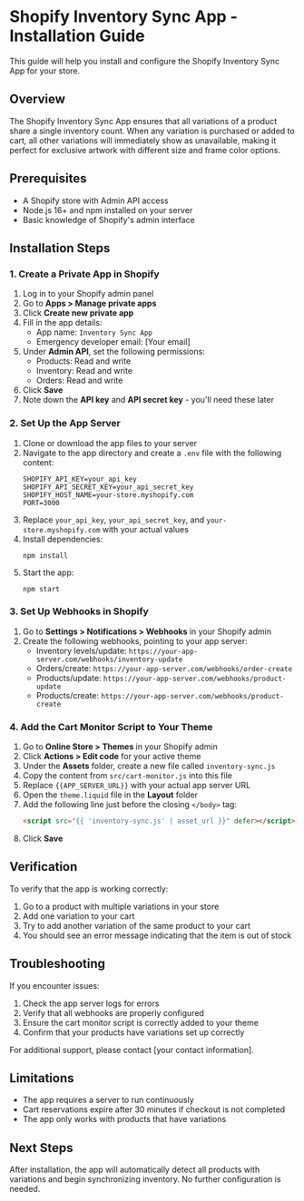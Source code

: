 # Shopify Inventory Sync App - Installation Guide

This guide will help you install and configure the Shopify Inventory Sync App for your store.

## Overview

The Shopify Inventory Sync App ensures that all variations of a product share a single inventory count. When any variation is purchased or added to cart, all other variations will immediately show as unavailable, making it perfect for exclusive artwork with different size and frame color options.

## Prerequisites

- A Shopify store with Admin API access
- Node.js 16+ and npm installed on your server
- Basic knowledge of Shopify's admin interface

## Installation Steps

### 1. Create a Private App in Shopify

1. Log in to your Shopify admin panel
2. Go to **Apps > Manage private apps**
3. Click **Create new private app**
4. Fill in the app details:
   - App name: `Inventory Sync App`
   - Emergency developer email: [Your email]
5. Under **Admin API**, set the following permissions:
   - Products: Read and write
   - Inventory: Read and write
   - Orders: Read and write
6. Click **Save**
7. Note down the **API key** and **API secret key** - you'll need these later

### 2. Set Up the App Server

1. Clone or download the app files to your server
2. Navigate to the app directory and create a `.env` file with the following content:
   ```
   SHOPIFY_API_KEY=your_api_key
   SHOPIFY_API_SECRET_KEY=your_api_secret_key
   SHOPIFY_HOST_NAME=your-store.myshopify.com
   PORT=3000
   ```
3. Replace `your_api_key`, `your_api_secret_key`, and `your-store.myshopify.com` with your actual values
4. Install dependencies:
   ```
   npm install
   ```
5. Start the app:
   ```
   npm start
   ```

### 3. Set Up Webhooks in Shopify

1. Go to **Settings > Notifications > Webhooks** in your Shopify admin
2. Create the following webhooks, pointing to your app server:
   - Inventory levels/update: `https://your-app-server.com/webhooks/inventory-update`
   - Orders/create: `https://your-app-server.com/webhooks/order-create`
   - Products/update: `https://your-app-server.com/webhooks/product-update`
   - Products/create: `https://your-app-server.com/webhooks/product-create`

### 4. Add the Cart Monitor Script to Your Theme

1. Go to **Online Store > Themes** in your Shopify admin
2. Click **Actions > Edit code** for your active theme
3. Under the **Assets** folder, create a new file called `inventory-sync.js`
4. Copy the content from `src/cart-monitor.js` into this file
5. Replace `{{APP_SERVER_URL}}` with your actual app server URL
6. Open the `theme.liquid` file in the **Layout** folder
7. Add the following line just before the closing `</body>` tag:
   ```html
   <script src="{{ 'inventory-sync.js' | asset_url }}" defer></script>
   ```
8. Click **Save**

## Verification

To verify that the app is working correctly:

1. Go to a product with multiple variations in your store
2. Add one variation to your cart
3. Try to add another variation of the same product to your cart
4. You should see an error message indicating that the item is out of stock

## Troubleshooting

If you encounter issues:

1. Check the app server logs for errors
2. Verify that all webhooks are properly configured
3. Ensure the cart monitor script is correctly added to your theme
4. Confirm that your products have variations set up correctly

For additional support, please contact [your contact information].

## Limitations

- The app requires a server to run continuously
- Cart reservations expire after 30 minutes if checkout is not completed
- The app only works with products that have variations

## Next Steps

After installation, the app will automatically detect all products with variations and begin synchronizing inventory. No further configuration is needed.
